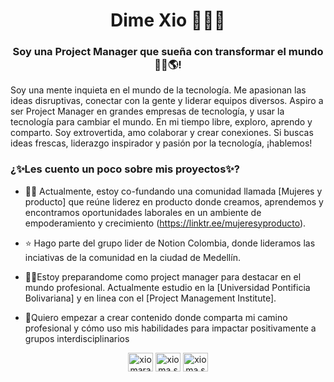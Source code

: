 
<h1 align="center">Dime Xio 👩‍💻✨</h1>
<h3 align="center">Soy una Project Manager que sueña con transformar el mundo👩‍🚀🌎!</h3>
<p aling="center"> Soy una mente inquieta en el mundo de la tecnología. Me apasionan las ideas disruptivas, conectar con la gente y liderar equipos diversos. Aspiro a ser Project Manager en grandes empresas de tecnología, y usar la tecnología para cambiar el mundo. En mi tiempo libre, exploro, aprendo y comparto. Soy extrovertida, amo colaborar y crear conexiones. Si buscas ideas frescas, liderazgo inspirador y pasión por la tecnología, ¡hablemos!
</p>
<h3 aling="left"> ¿✨Les cuento un poco sobre mis proyectos✨?</h3>
<p aling="left">

  - 🙋‍♀️ Actualmente, estoy co-fundando una comunidad llamada [Mujeres y producto] que reúne liderez en producto donde creamos, aprendemos y encontramos oportunidades laborales en un ambiente de empoderamiento y crecimiento (https://linktr.ee/mujeresyproducto).
  
- ⭐ Hago parte del grupo lider de Notion Colombia, donde lideramos las inciativas de la comunidad en la ciudad de Medellín.
  
- 👩‍💻Estoy preparandome como project manager para destacar en el mundo profesional. Actualmente estudio en la [Universidad Pontificia Bolivariana] y en linea con el [Project Management Institute].

- 🎯Quiero empezar a crear contenido donde comparta mi camino profesional y cómo uso mis habilidades para impactar positivamente a grupos interdisciplinarios
</p>

<p align="center">
<a href="https://linkedin.com/in/xiomara-soto" target="blank"><img align="center" src="https://raw.githubusercontent.com/rahuldkjain/github-profile-readme-generator/master/src/images/icons/Social/linked-in-alt.svg" alt="xiomara-soto" height="30" width="40" /></a>
<a href="https://instagram.com/xioma.soto" target="blank"><img align="center" src="https://raw.githubusercontent.com/rahuldkjain/github-profile-readme-generator/master/src/images/icons/Social/instagram.svg" alt="xioma.soto" height="30" width="40" /></a>
<a href="https://www.youtube.com/c/xioma.soto0" target="blank"><img align="center" src="https://raw.githubusercontent.com/rahuldkjain/github-profile-readme-generator/master/src/images/icons/Social/youtube.svg" alt="xioma.soto0" height="30" width="40" /></a>

